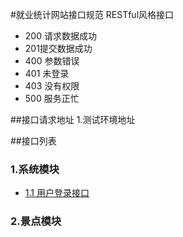 #就业统计网站接口规范
RESTful风格接口
* 200 请求数据成功
* 201提交数据成功
* 400 参数错误
* 401 未登录
* 403 没有权限
* 500 服务正忙

##接口请求地址
1.测试环境地址

##接口列表
### 1.系统模块
* [1.1 用户登录接口](./account/login.md)

### 2.景点模块